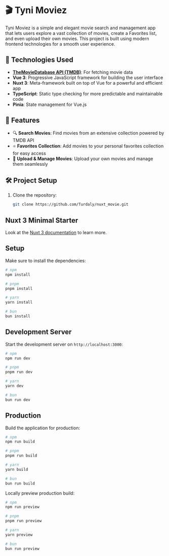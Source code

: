 # 🎬 Tyni Moviez

Tyni Moviez is a simple and elegant movie search and management app that lets users explore a vast collection of movies, create a Favorites list, and even upload their own movies. This project is built using modern frontend technologies for a smooth user experience.

## 🚀 Technologies Used

- **[TheMovieDatabase API (TMDB)](https://www.themoviedb.org/documentation/api)**: For fetching movie data
- **Vue 3**: Progressive JavaScript framework for building the user interface
- **Nuxt 3**: Meta-framework built on top of Vue for a powerful and efficient app
- **TypeScript**: Static type checking for more predictable and maintainable code
- **Pinia**: State management for Vue.js

## 📱 Features

- 🔍 **Search Movies**: Find movies from an extensive collection powered by TMDB API
- ⭐ **Favorites Collection**: Add movies to your personal favorites collection for easy access
- 🎥 **Upload & Manage Movies**: Upload your own movies and manage them seamlessly

## 🛠️ Project Setup

1. Clone the repository:
   ```bash
   git clone https://github.com/Turdaly/nuxt_movie.git
   
## Nuxt 3 Minimal Starter

Look at the [Nuxt 3 documentation](https://nuxt.com/docs/getting-started/introduction) to learn more.

## Setup

Make sure to install the dependencies:

```bash
# npm
npm install

# pnpm
pnpm install

# yarn
yarn install

# bun
bun install
```

## Development Server

Start the development server on `http://localhost:3000`:

```bash
# npm
npm run dev

# pnpm
pnpm run dev

# yarn
yarn dev

# bun
bun run dev
```

## Production

Build the application for production:

```bash
# npm
npm run build

# pnpm
pnpm run build

# yarn
yarn build

# bun
bun run build
```

Locally preview production build:

```bash
# npm
npm run preview

# pnpm
pnpm run preview

# yarn
yarn preview

# bun
bun run preview
```

